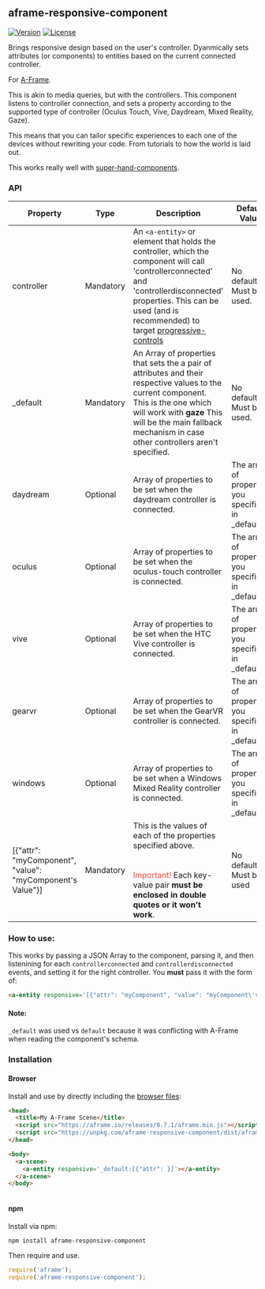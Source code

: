 ## aframe-responsive-component

[![Version](http://img.shields.io/npm/v/aframe-responsive-component.svg?style=flat-square)](https://npmjs.org/package/aframe-responsive-component)
[![License](http://img.shields.io/npm/l/aframe-responsive-component.svg?style=flat-square)](https://npmjs.org/package/aframe-responsive-component)

Brings  responsive design based on the user&#39;s controller. Dyanmically sets attributes (or components) to entities based on the current connected controller.

For [A-Frame](https://aframe.io).

This is akin to media queries, but with the controllers. This component listens to controller connection, and sets a property according to the supported type of controller (Oculus Touch, Vive, Daydream, Mixed Reality, Gaze).

This means that you can tailor specific experiences to each one of the devices without rewriting your code. From tutorials to how the world is laid out. 

This works really well with <a href="https://github.com/wmurphyrd/aframe-super-hands-component">super-hand-components</a>.



### API

| Property | Type | Description | Default Value |
| -------- | ----------- | ------------- |------------- |
| controller | Mandatory | An `<a-entity>` or element that holds the controller, which the component will call 'controllerconnected' and 'controllerdisconnected' properties. This can be used (and is recommended) to target <a href="https://github.com/wmurphyrd/aframe-super-hands-component#progressive-controls-component">progressive-controls</a> |  No default. Must be used. |
| _default         | Mandatory | An Array of properties that sets the a pair of attributes and their respective values to the current component. This is the one which will work with **gaze** This will be the main fallback mechanism in case other controllers aren't specified.               | No default. Must be used. |
|daydream | Optional | Array of properties to be set when the daydream controller is connected. | The array of properties you specified in _default |
|oculus | Optional | Array of properties to be set when the oculus-touch controller is connected. | The array of properties you specified in _default |
|vive | Optional | Array of properties to be set when the HTC Vive controller is connected. | The array of properties you specified in _default |
|gearvr | Optional | Array of properties to be set when the GearVR controller is connected. | The array of properties you specified in _default |
|windows | Optional | Array of properties to be set when a Windows Mixed Reality controller is connected. | The array of properties you specified in _default |
|[{"attr": "myComponent", "value": "myComponent's Value"}] | Mandatory | This is the values of each of the properties specified above. <br/><br/><br/><span style="color:#f44336">Important!</span> Each key-value pair **must be enclosed in double quotes or it won't work**. | No defaults. Must be used |


### How to use:

This works by passing a JSON Array to the component, parsing it, and then listenining for each `controllerconnected` and `controllerdisconnected` events, and setting it for the right controller. You **must** pass it with the form of:

```html
<a-entity responsive='[{"attr": "myComponent", "value": "myComponent\'s Value"}]'
```

#### Note:
`_default` was used vs `default` because it was conflicting with A-Frame when reading the component's schema.

### Installation

#### Browser

Install and use by directly including the [browser files](dist):

```html
<head>
  <title>My A-Frame Scene</title>
  <script src="https://aframe.io/releases/0.7.1/aframe.min.js"></script>
  <script src="https://unpkg.com/aframe-responsive-component/dist/aframe-responsive-component.min.js"></script>
</head>

<body>
  <a-scene>
    <a-entity responsive='_default:[{"attr": }]'></a-entity>
  </a-scene>
</body>



```




<!-- If component is accepted to the Registry, uncomment this. -->
<!--
Or with [angle](https://npmjs.com/package/angle/), you can install the proper
version of the component straight into your HTML file, respective to your
version of A-Frame:

```sh
angle install aframe-responsive-component
```
-->

#### npm

Install via npm:

```bash
npm install aframe-responsive-component
```

Then require and use.

```js
require('aframe');
require('aframe-responsive-component');
```
